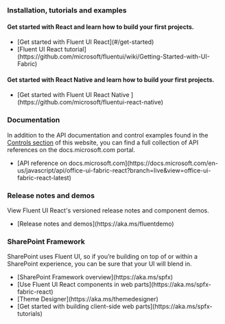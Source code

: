 ### Installation, tutorials and examples

#### Get started with React and learn how to build your first projects.

<ul className="md-list--flex">
  <li className="mdut--full">[Get started with Fluent UI React](#/get-started)</li>
  <li className="mdut--full">[Fluent UI React tutorial](https://github.com/microsoft/fluentui/wiki/Getting-Started-with-UI-Fabric)</li>
</ul>

#### Get started with React Native and learn how to build your first projects.

<ul className="md-list--flex">

  <li className="mdut--full">[Get started with Fluent UI React Native
](https://github.com/microsoft/fluentui-react-native)</li>
</ul>

### Documentation

In addition to the API documentation and control examples found in the [Controls section](#/controls/web) of this website, you can find a full collection of API references on the docs.microsoft.com portal.

<ul className="md-list--flex">
  <li className="mdut--full">[API reference on docs.microsoft.com](https://docs.microsoft.com/en-us/javascript/api/office-ui-fabric-react?branch=live&view=office-ui-fabric-react-latest)</li>
</ul>

### Release notes and demos

View Fluent UI React's versioned release notes and component demos.

<ul className="md-list--flex">
  <li className="mdut--full">[Release notes and demos](https://aka.ms/fluentdemo)</li>
</ul>

<h3 id="sharepoint-framework-dev">SharePoint Framework</h3>

SharePoint uses Fluent UI, so if you’re building on top of or within a SharePoint experience, you can be sure that your UI will blend in.

<ul className="md-list--flex">
  <li className="mdut--half">[SharePoint Framework overview](https://aka.ms/spfx)</li>
  <li className="mdut--half">[Use Fluent UI React components in web parts](https://aka.ms/spfx-fabric-react)</li>
  <li className="mdut--half">[Theme Designer](https://aka.ms/themedesigner)</li>
  <li className="mdut--half">[Get started with building client-side web parts](https://aka.ms/spfx-tutorials)</li>
</ul>
